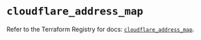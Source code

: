 # `cloudflare_address_map`

Refer to the Terraform Registry for docs: [`cloudflare_address_map`](https://registry.terraform.io/providers/cloudflare/cloudflare/5.8.2/docs/resources/address_map).
